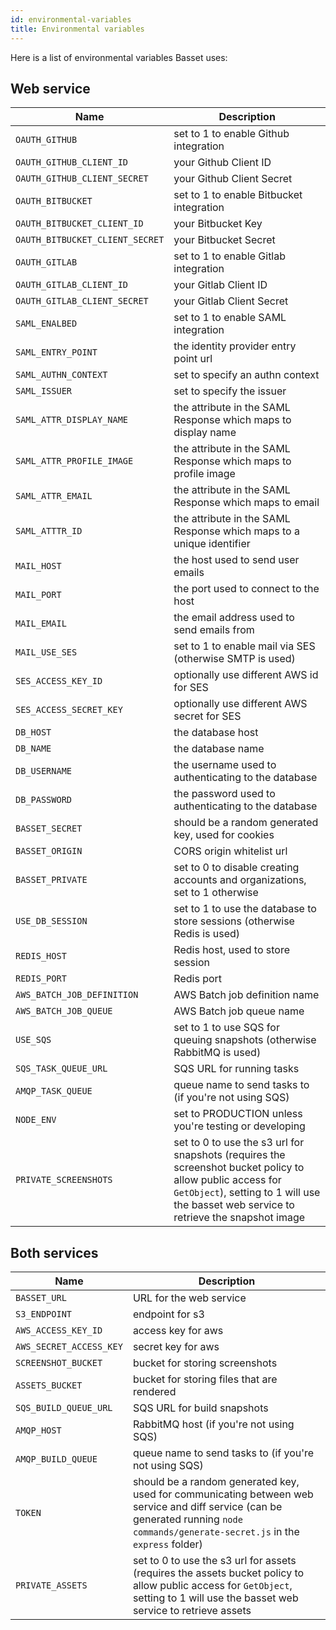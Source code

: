 ```yaml
---
id: environmental-variables
title: Environmental variables
---
```


Here is a list of environmental variables Basset uses:

## Web service

| Name | Description |
| ---|---|
| `OAUTH_GITHUB` | set to 1 to enable Github integration |
| `OAUTH_GITHUB_CLIENT_ID` | your Github Client ID |
| `OAUTH_GITHUB_CLIENT_SECRET` | your Github Client Secret |
| `OAUTH_BITBUCKET` | set to 1 to enable Bitbucket integration |
| `OAUTH_BITBUCKET_CLIENT_ID` | your Bitbucket Key |
| `OAUTH_BITBUCKET_CLIENT_SECRET` | your Bitbucket Secret |
| `OAUTH_GITLAB` | set to 1 to enable Gitlab integration |
| `OAUTH_GITLAB_CLIENT_ID` | your Gitlab Client ID |
| `OAUTH_GITLAB_CLIENT_SECRET` | your Gitlab Client Secret |
| `SAML_ENALBED` | set to 1 to enable SAML integration |
| `SAML_ENTRY_POINT` | the identity provider entry point url  |
| `SAML_AUTHN_CONTEXT` | set to specify an authn context |
| `SAML_ISSUER` | set to specify the issuer |
| `SAML_ATTR_DISPLAY_NAME` | the attribute in the SAML Response which maps to display name |
| `SAML_ATTR_PROFILE_IMAGE` | the attribute in the SAML Response which maps to profile image |
| `SAML_ATTR_EMAIL` | the attribute in the SAML Response which maps to email |
| `SAML_ATTTR_ID` | the attribute in the SAML Response which maps to a unique identifier |
| `MAIL_HOST` | the host used to send user emails |
| `MAIL_PORT` | the port used to connect to the host |
| `MAIL_EMAIL` | the email address used to send emails from |
| `MAIL_USE_SES` | set to 1 to enable mail via SES (otherwise SMTP is used) |
| `SES_ACCESS_KEY_ID` | optionally use different AWS id for SES |
| `SES_ACCESS_SECRET_KEY` | optionally use different AWS secret for SES |
| `DB_HOST` | the database host |
| `DB_NAME` | the database name |
| `DB_USERNAME` | the username used to authenticating to the database |
| `DB_PASSWORD` | the password used to authenticating to the database |
| `BASSET_SECRET` | should be a random generated key, used for cookies |
| `BASSET_ORIGIN` | CORS origin whitelist url |
| `BASSET_PRIVATE` | set to 0 to disable creating accounts and organizations, set to 1 otherwise |
| `USE_DB_SESSION` | set to 1 to use the database to store sessions (otherwise Redis is used) |
| `REDIS_HOST` | Redis host, used to store session |
| `REDIS_PORT` | Redis port |
| `AWS_BATCH_JOB_DEFINITION` | AWS Batch job definition name |
| `AWS_BATCH_JOB_QUEUE` | AWS Batch job queue name |
| `USE_SQS` | set to 1 to use SQS for queuing snapshots (otherwise RabbitMQ is used) |
| `SQS_TASK_QUEUE_URL` | SQS URL for running tasks |
| `AMQP_TASK_QUEUE` | queue name to send tasks to (if you're not using SQS) |
| `NODE_ENV` | set to PRODUCTION unless you're testing or developing |
| `PRIVATE_SCREENSHOTS` | set to 0 to use the s3 url for snapshots (requires the screenshot bucket policy to allow public access for `GetObject`), setting to 1 will use the basset web service to retrieve the snapshot image

## Both services

| Name | Description |
| ---|---|
| `BASSET_URL` | URL for the web service |
| `S3_ENDPOINT` | endpoint for s3 |
| `AWS_ACCESS_KEY_ID` | access key for aws |
| `AWS_SECRET_ACCESS_KEY` | secret key for aws |
| `SCREENSHOT_BUCKET` | bucket for storing screenshots |
| `ASSETS_BUCKET` | bucket for storing files that are rendered |
| `SQS_BUILD_QUEUE_URL` | SQS URL for build snapshots |
| `AMQP_HOST` | RabbitMQ host (if you're not using SQS) |
| `AMQP_BUILD_QUEUE` | queue name to send tasks to (if you're not using SQS) |
| `TOKEN` | should be a random generated key, used for communicating between web service and diff service (can be generated running `node commands/generate-secret.js` in the `express` folder) |
| `PRIVATE_ASSETS` | set to 0 to use the s3 url for assets (requires the assets bucket policy to allow public access for `GetObject`, setting to 1 will use the basset web service to retrieve assets
